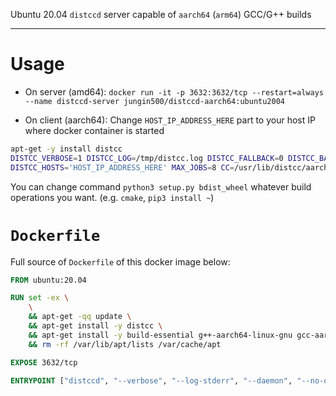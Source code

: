 Ubuntu 20.04 `distccd` server capable of `aarch64` (`arm64`) GCC/G++ builds
___

# Usage
- On server (amd64): `docker run -it -p 3632:3632/tcp --restart=always --name distccd-server jungin500/distccd-aarch64:ubuntu2004`

- On client (aarch64): Change `HOST_IP_ADDRESS_HERE` part to your host IP where docker container is started
```bash
apt-get -y install distcc
DISTCC_VERBOSE=1 DISTCC_LOG=/tmp/distcc.log DISTCC_FALLBACK=0 DISTCC_BACKOFF_PERIOD=0 \
DISTCC_HOSTS='HOST_IP_ADDRESS_HERE' MAX_JOBS=8 CC=/usr/lib/distcc/aarch64-linux-gnu-gcc CXX=/usr/lib/distcc/aarch64-linux-gnu-g++ python3 setup.py bdist_wheel
```

You can change command `python3 setup.py bdist_wheel` whatever build operations you want. (e.g. `cmake`, `pip3 install ~`)

# `Dockerfile`
Full source of `Dockerfile` of this docker image below:

```Dockerfile
FROM ubuntu:20.04

RUN set -ex \
    \
    && apt-get -qq update \
    && apt-get install -y distcc \
    && apt-get install -y build-essential g++-aarch64-linux-gnu gcc-aarch64-linux-gnu \
    && rm -rf /var/lib/apt/lists /var/cache/apt

EXPOSE 3632/tcp

ENTRYPOINT ["distccd", "--verbose", "--log-stderr", "--daemon", "--no-detach", "--allow", "0.0.0.0/0"]
```

